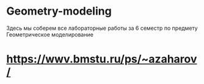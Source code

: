 # Geometry-modeling
Здесь мы соберем все лабораторные работы за 6 семестр по предмету Геометрическое моделирование
# https://wwv.bmstu.ru/ps/~azaharov/
